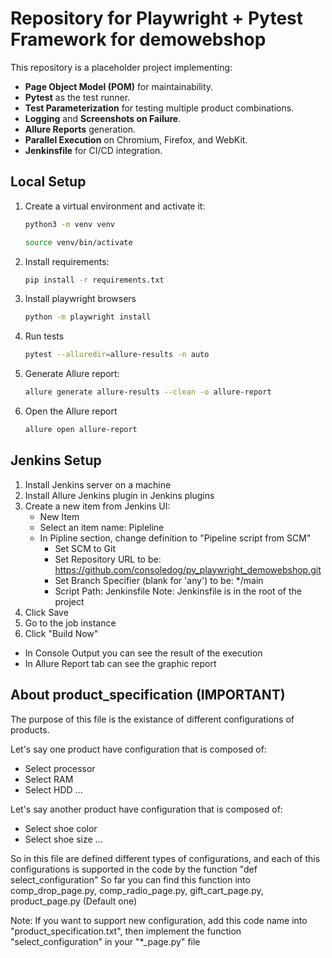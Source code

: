 # Repository for Playwright + Pytest Framework for demowebshop

This repository is a placeholder project implementing:
- **Page Object Model (POM)** for maintainability.
- **Pytest** as the test runner.
- **Test Parameterization** for testing multiple product combinations.
- **Logging** and **Screenshots on Failure**.
- **Allure Reports** generation.
- **Parallel Execution** on Chromium, Firefox, and WebKit.
- **Jenkinsfile** for CI/CD integration.

## Local Setup

1. Create a virtual environment and activate it:
   ```bash
   python3 -m venv venv
   ```
   ```bash
   source venv/bin/activate
   ```
   
2. Install requirements:
   ```bash
   pip install -r requirements.txt
   ```
3. Install playwright browsers
   ```bash
   python -m playwright install
   ```
4. Run tests
   ```bash
   pytest --alluredir=allure-results -n auto
   ```
5. Generate Allure report:
   ```bash
   allure generate allure-results --clean -o allure-report
   ```
6. Open the Allure report
   ```bash
   allure open allure-report
   ```

## Jenkins Setup
1. Install Jenkins server on a machine
2. Install Allure Jenkins plugin in Jenkins plugins
3. Create a new item from Jenkins UI:
   - New Item
   - Select an item name: Pipleline
   - In Pipline section, change definition to "Pipeline script from SCM"
      - Set SCM to Git
      - Set Repository URL to be: https://github.com/consoledog/py_playwright_demowebshop.git
      - Set Branch Specifier (blank for 'any') to be: */main
      - Script Path: Jenkinsfile
      Note: Jenkinsfile is in the root of the project
4. Click Save
5. Go to the job instance
6. Click "Build Now"

-  In Console Output you can see the result of the execution
-  In Allure Report tab  can see the graphic report

## About product_specification (IMPORTANT)

The purpose of this file is the existance of different configurations of products.

Let's say one product have configuration that is composed of: 
- Select processor
- Select RAM
- Select HDD
...
  
Let's say another product have configuration that is composed of:
- Select shoe color
- Select shoe size
...

So in this file are defined different types of configurations, and each of this
configurations is supported in the code by the function "def select_configuration"
So far you can find this function into comp_drop_page.py, comp_radio_page.py, gift_cart_page.py, product_page.py (Default one)

Note: If you want to support new configuration, add this code name into "product_specification.txt", then implement
the function "select_configuration" in your "*_page.py" file
